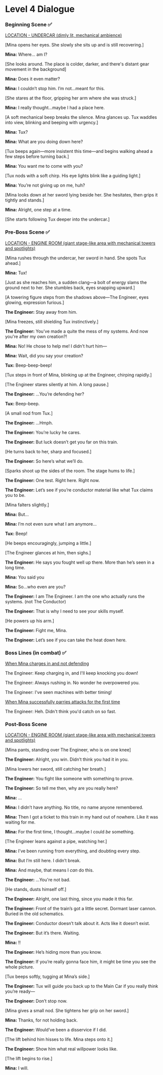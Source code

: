 # Level 4 Dialogue

### Beginning Scene :white_check_mark:
<u>LOCATION - UNDERCAR (dimly lit, mechanical ambience)</u>

[Mina opens her eyes. She slowly she sits up and is still recovering.]

**Mina:** Where… am I?

[She looks around. The place is colder, darker, and there's distant gear movement in the background]

**Mina:** Does it even matter?

**Mina:** I couldn’t stop him. I’m not...meant for this.

[She stares at the floor, gripping her arm where she was struck.]

**Mina:** I really thought...maybe I had a place here.

[A soft mechanical beep breaks the silence. Mina glances up. Tux waddles into view, blinking and beeping with urgency.]

**Mina:** Tux?

**Mina:** What are you doing down here?

[Tux beeps again—more insistent this time—and begins walking ahead a few steps before turning back.]

**Mina:** You want me to come with you?

[Tux nods with a soft chirp. His eye lights blink like a guiding light.]

**Mina:** You’re not giving up on me, huh?

[Mina looks down at her sword lying beside her. She hesitates, then grips it tightly and stands.]

**Mina:** Alright, one step at a time.

[She starts following Tux deeper into the undercar.]

### Pre-Boss Scene :white_check_mark:
<u>LOCATION - ENGINE ROOM (giant stage-like area with mechanical towers and spotlights)</u>

[Mina rushes through the undercar, her sword in hand. She spots Tux ahead.]

**Mina:** Tux!

[Just as she reaches him, a sudden clang—a bolt of energy slams the ground next to her. She stumbles back, eyes snapping upward.]

[A towering figure steps from the shadows above—The Engineer, eyes glowing, expression furious.]

**The Engineer:** Stay away from him.

[Mina freezes, still shielding Tux instinctively.]

**The Engineer:** You've made a quite the mess of my systems. And now you're after my own creation?!

**Mina:** No! He chose to help me! I didn’t hurt him—

**Mina:** Wait, did you say your creation?

**Tux:** Beep-beep-beep!

[Tux steps in front of Mina, blinking up at the Engineer, chirping rapidly.]

[The Engineer stares silently at him. A long pause.]

**The Engineer:** ...You’re defending her?

**Tux:** Beep-beep.

[A small nod from Tux.]

**The Engineer:** ...Hmph.

**The Engineer:** You’re lucky he cares.

**The Engineer:** But luck doesn’t get you far on this train.

[He turns back to her, sharp and focused.]

**The Engineer:** So here’s what we’ll do.

[Sparks shoot up the sides of the room. The stage hums to life.]

**The Engineer:** One test. Right here. Right now.

**The Engineer:** Let’s see if you’re conductor material like what Tux claims you to be.

[Mina falters slightly.]

**Mina:** But...

**Mina:** I’m not even sure what I am anymore...

**Tux:** Beep!

[He beeps encouragingly, jumping a little.]

[The Engineer glances at him, then sighs.]

**The Engineer:** He says you fought well up there. More than he’s seen in a long time.

**Mina:** You said you 

**Mina:** So...who even are you?

**The Engineer:** I am The Engineer. I am the one who actually runs the systems. (not The Conductor)

**The Engineer:** That is why I need to see your skills myself.

[He powers up his arm.]

**The Engineer:** Fight me, Mina.

**The Engineer:** Let’s see if you can take the heat down here.

### Boss Lines (in combat) :white_check_mark:

<u>When Mina charges in and not defending</u>

The Engineer: Keep charging in, and I'll keep knocking you down!

The Engineer: Always rushing in. No wonder he overpowered you.

The Engineer: I've seen machines with better timing!

<u>When Mina successfully parries attacks for the first time</u>

The Engineer: Heh. Didn't think you'd catch on so fast.

### Post-Boss Scene
<u>LOCATION - ENGINE ROOM (giant stage-like area with mechanical towers and spotlights)</u>

[Mina pants, standing over The Engineer, who is on one knee]

**The Engineer:** Alright, you win. Didn’t think you had it in you.

[Mina lowers her sword, still catching her breath.]

**The Engineer:** You fight like someone with something to prove.

**The Engineer:** So tell me then, why are you really here?

**Mina:** ...

**Mina:** I didn’t have anything. No title, no name anyone remembered.  

**Mina:** Then I got a ticket to this train in my hand out of nowhere. Like it was waiting for me.  

**Mina:** For the first time, I thought...maybe I could *be* something.

[The Engineer leans against a pipe, watching her.]

**Mina:** I’ve been running from everything, and doubting every step.

**Mina:** But I’m still here. I didn’t break.

**Mina:** And maybe, that means I *can* do this.

**The Engineer:** ...You're not bad.

[He stands, dusts himself off.]

**The Engineer:** Alright, one last thing, since you made it this far.

**The Engineer:** Front of the train’s got a little secret. Dormant laser cannon. Buried in the old schematics.

**The Engineer:** Conductor doesn’t talk about it. Acts like it doesn’t exist.  

**The Engineer:** But it’s there. Waiting.

**Mina:** !!

**The Engineer:** He’s hiding more than you know.

**The Engineer:** If you’re really gonna face him, it might be time you see the whole picture.

[Tux beeps softly, tugging at Mina’s side.]

**The Engineer:** Tux will guide you back up to the Main Car if you really think you’re ready—

**The Engineer:** Don’t stop now.

[Mina gives a small nod. She tightens her grip on her sword.]

**Mina:** Thanks, for not holding back.

**The Engineer:** Would’ve been a disservice if I did.

[The lift behind him hisses to life. Mina steps onto it.]

**The Engineer:** Show him what real willpower looks like.

[The lift begins to rise.]

**Mina:** I will.